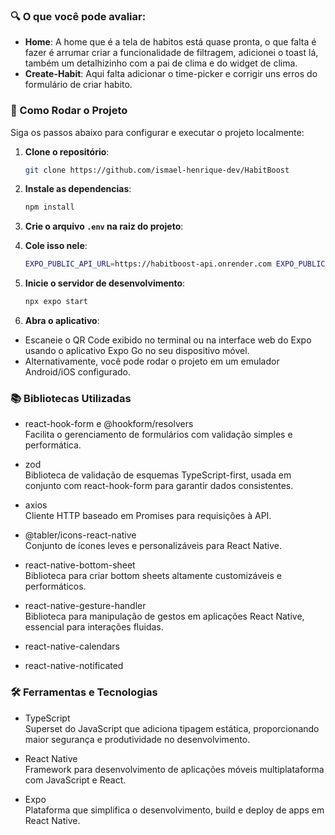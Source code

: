 ### 🔍 O que você pode avaliar:

- **Home**: A home que é a tela de habitos está quase pronta, o que falta é fazer é arrumar criar a funcionalidade de filtragem, adicionei o toast lá, também um detalhizinho com a pai de clima e do widget de clima.
- **Create-Habit**: Aqui falta adicionar o time-picker e corrigir uns erros do formulário de criar habito.

### 🚀 Como Rodar o Projeto

Siga os passos abaixo para configurar e executar o projeto localmente:

1. **Clone o repositório**:

   ```bash
   git clone https://github.com/ismael-henrique-dev/HabitBoost
   ```

2. **Instale as dependencias**:

   ```bash
   npm install
   ```

3. **Crie o arquivo `.env` na raiz do projeto**:

4. **Cole isso nele**:

   ```bash
   EXPO_PUBLIC_API_URL=https://habitboost-api.onrender.com EXPO_PUBLIC_WEATHER_API_URL=f5a2e366e83d3c078f316ca7e7f272e3

   ```

5. **Inicie o servidor de desenvolvimento**:
   ```bash
   npx expo start
   ```

6. **Abra o aplicativo**:
- Escaneie o QR Code exibido no terminal ou na interface web do Expo usando o aplicativo Expo Go no seu dispositivo móvel.
- Alternativamente, você pode rodar o projeto em um emulador Android/iOS configurado.

### 📚 Bibliotecas Utilizadas

- react-hook-form e @hookform/resolvers  
  Facilita o gerenciamento de formulários com validação simples e performática.

- zod  
  Biblioteca de validação de esquemas TypeScript-first, usada em conjunto com react-hook-form para garantir dados consistentes.

- axios  
  Cliente HTTP baseado em Promises para requisições à API.

- @tabler/icons-react-native  
  Conjunto de ícones leves e personalizáveis para React Native.

- react-native-bottom-sheet  
  Biblioteca para criar bottom sheets altamente customizáveis e performáticos.

- react-native-gesture-handler  
  Biblioteca para manipulação de gestos em aplicações React Native, essencial para interações fluidas.

- react-native-calendars

- react-native-notificated

### 🛠️ Ferramentas e Tecnologias

- TypeScript  
  Superset do JavaScript que adiciona tipagem estática, proporcionando maior segurança e produtividade no desenvolvimento.

- React Native  
  Framework para desenvolvimento de aplicações móveis multiplataforma com JavaScript e React.

- Expo  
  Plataforma que simplifica o desenvolvimento, build e deploy de apps em React Native.

